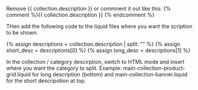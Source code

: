 
Remove {{ collection.description }} or commnent it out like this: {% comment %}{{ collection.description }} {% endcomment %}

THen add the following code to the liquid files where you want the scription to be shown. 

{% assign descriptions = collection.description | split: "<!-- split -->" %}
{% assign short_desc = descriptions[0] %}
{% assign long_desc = descriptions[1] %}

In the collection / category descirption, switch to HTML mode and insert <!-- split --> where you want the category to split.
Example: main-collection-product-grid.liquid for long description (bottom) and main-collection-banner.liquid for the short descripotion at top.

